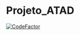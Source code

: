 # Projeto_ATAD

[![CodeFactor](https://www.codefactor.io/repository/github/rafa-99/projeto_atad/badge?s=0ccd79d783ce95e9e7822e3ca8763d25009f41bc)](https://www.codefactor.io/repository/github/rafa-99/projeto_atad)
